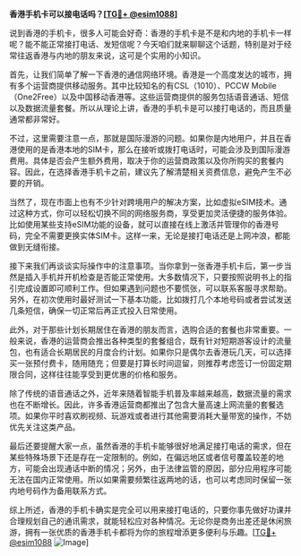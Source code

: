 **香港手机卡可以接电话吗？[[TG💪+ @esim1088](https://t.me/s/esim1088)]**

说到香港的手机卡，很多人可能会好奇：香港的手机卡是不是和内地的手机卡一样呢？能不能正常接打电话、发短信呢？今天咱们就来聊聊这个话题，特别是对于经常往返香港与内地的朋友来说，这可是个实用的小知识。

首先，让我们简单了解一下香港的通信网络环境。香港是一个高度发达的城市，拥有多个运营商提供移动服务。其中比较知名的有CSL（1010）、PCCW Mobile（One2Free）以及中国移动香港等。这些运营商提供的服务包括语音通话、短信以及数据流量套餐。所以从理论上讲，香港的手机卡是可以接打电话的，而且质量通常都非常好。

不过，这里需要注意一点，那就是国际漫游的问题。如果你是内地用户，并且在香港使用的是香港本地的SIM卡，那么在接听或拨打电话时，可能会涉及到国际漫游费用。具体是否会产生额外费用，取决于你的运营商政策以及你所购买的套餐内容。因此，在选择香港手机卡之前，建议先了解清楚相关资费信息，避免产生不必要的开销。

当然了，现在市面上也有不少针对跨境用户的解决方案，比如虚拟eSIM技术。通过这种方式，你可以轻松切换不同的网络服务商，享受更加灵活便捷的服务体验。比如使用某些支持eSIM功能的设备，就可以直接在线上激活并管理你的香港号码，完全不需要更换实体SIM卡。这样一来，无论是接打电话还是上网冲浪，都能做到无缝衔接。

接下来我们再谈谈实际操作中的注意事项。当你拿到一张香港手机卡后，第一步当然是插入手机并开机检查是否能正常使用。大多数情况下，只要按照说明书上的指引完成设置即可顺利工作。但如果遇到问题也不要慌张，可以联系客服寻求帮助。另外，在初次使用时最好测试一下基本功能，比如拨打几个本地号码或者尝试发送几条短信，确保一切正常后再正式投入日常使用。

此外，对于那些计划长期居住在香港的朋友而言，选购合适的套餐也非常重要。一般来说，香港的运营商会推出各种类型的套餐组合，既有针对短期游客设计的流量包，也有适合长期居民的月度合约计划。如果你只是偶尔去香港玩几天，可以选择买一张预付费卡，随用随充；但要是打算长时间逗留，则推荐考虑签订一份固定期限合同，这样往往能享受到更优惠的价格和服务。

除了传统的语音通话之外，近年来随着智能手机普及率越来越高，数据流量的需求也在不断增长。因此，许多香港运营商都推出了包含大量高速上网流量的套餐选项。如果你平时喜欢刷视频、玩游戏或者进行其他需要消耗大量带宽的操作，不妨优先关注这类产品。

最后还要提醒大家一点，虽然香港的手机卡能够很好地满足接打电话的需求，但在某些特殊场景下还是存在一定限制的。例如，在偏远地区或者信号覆盖较差的地方，可能会出现通话中断的情况；另外，由于法律监管的原因，部分应用程序可能无法在国内正常使用。所以如果需要频繁往返两地的话，也可以考虑同时保留一张内地号码作为备用联系方式。

综上所述，香港的手机卡确实是完全可以用来接打电话的，只要你事先做好功课并合理规划自己的通讯需求，就能轻松应对各种情况。无论你是商务出差还是休闲旅游，拥有一张优质的香港手机卡都将为你的旅程增添更多便利与乐趣。[[TG💪+ @esim1088](https://t.me/s/esim1088) ![Image](https://i.postimg.cc/4NQfJmqS/Snipaste-2025-05-13-00-14-12.png)]